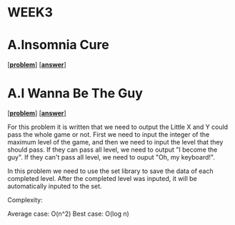 # WEEK3

# A.Insomnia Cure
[[**problem**]](http://codeforces.com/contest/148/problem/A) [[**answer**]](http://codeforces.com/contest/148/submission/43018784)


# A.I Wanna Be The Guy
[[**problem**]](http://codeforces.com/contest/469/problem/A) [[**answer**]](http://codeforces.com/contest/469/submission/43018126)

For this problem it is written that we need to output the Little X and Y could pass  the whole game or not. First we need to input 
the integer of the maximum level of the game, and then we need to input the level that they should pass. If they can pass all level,
we need to output "I become the guy". If they can't pass all level, we need to ouput "Oh, my keyboard!".

In this problem we need to use the set library to save the data of each completed level. After the completed level was inputed, it
will be automatically inputed to the set.

Complexity:

Average case: O(n^2)
Best case: O(log n)
